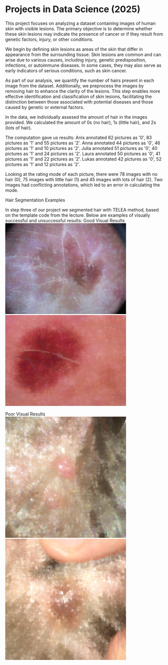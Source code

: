 # Projects in Data Science (2025)

This project focuses on analyzing a dataset containing images of human skin with visible lesions. The primary objective is to determine whether these skin lesions may indicate the presence of cancer or if they result from genetic factors, injury, or other conditions.

We begin by defining skin lesions as areas of the skin that differ in appearance from the surrounding tissue. Skin lesions are common and can arise due to various causes, including injury, genetic predisposition, infections, or autoimmune diseases. In some cases, they may also serve as early indicators of serious conditions, such as skin cancer.

As part of our analysis, we quantify the number of hairs present in each image from the dataset. Additionally, we preprocess the images by removing hair to enhance the clarity of the lesions. This step enables more effective identification and classification of skin lesions, facilitating the distinction between those associated with potential diseases and those caused by genetic or external factors.

In the data, we individually assesed the amount of hair in the images provided. We calculated the amount of 0s (no hair), 1s (little hair), and 2s (lots of hair). 

The computation gave us results: 
Anis annotated 62 pictures as '0', 83 pictures as '1' and 55 pictures as '2'.
Anna annotated 44 pictures as '0', 46 pictures as '1' and 10 pictures as '2'.
Julia annotated 51 pictures as '0', 40 pictures as '1' and 24 pictures as '2'.
Laura annotated 50 pictures as '0', 41 pictures as '1' and 22 pictures as '2'.
Lukas annotated 42 pictures as '0', 52 pictures as '1' and 12 pictures as '2'.

Looking at the rating mode of each picture, there were 78 images with no hair (0), 75 images with little hair (1) and 45 images with lots of hair (2). Two images had conflicting annotations, which led to an error in calculating the mode.

Hair Segmentation Examples

In step three of our project we segmented hair with TELEA method, based on the template code from the lecture. Below are examples of visually successful and unsuccessful results:
Good Visual Results
![Example of good segmentation 1](result/output1739.jpg)
![Example of good segmentation 2](result/output1757.jpg)

Poor Visual Results
![Example of poor segmentation 1](result/output1721.jpg)
![Example of good segmentation 2](result/output1730.jpg)